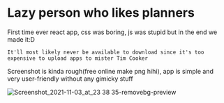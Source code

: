 # Lazy person who likes planners 
First time ever react app, css was boring, js was stupid but in the end we made it:D
```
It'll most likely never be available to download since it's too expensive to upload apps to mister Tim Cooker
```
Screenshot is kinda rough(free online make png hihi), app is simple and very user-friendly without any gimicky stuff


![Screenshot_2021-11-03_at_23 38 35-removebg-preview](https://user-images.githubusercontent.com/46292172/140543320-5f661577-6b76-4eb6-bcc7-57b08fcc092b.png)

